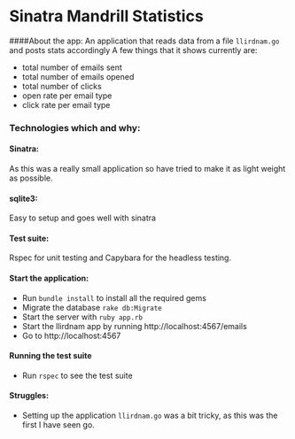 # Sinatra Mandrill Statistics

####About the app:
An application that reads data from a file `llirdnam.go` and posts stats accordingly
A few things that it shows currently are:
- total number of emails sent
- total number of emails opened
- total number of clicks
- open rate per email type
- click rate per email type

### Technologies which and why:

#### Sinatra:

As this was a really small application so have tried to make it as light weight as possible.

#### sqlite3:

Easy to setup and goes well with sinatra

#### Test suite:

Rspec for unit testing and Capybara for the headless testing.

#### Start the application:

- Run `bundle install` to install all the required gems
- Migrate the database `rake db:Migrate`
- Start the server with `ruby app.rb`
- Start the llirdnam app by running http://localhost:4567/emails
- Go to http://localhost:4567

#### Running the test suite
- Run `rspec` to see the test suite

#### Struggles:

- Setting up the application `llirdnam.go` was a bit tricky, as this was the first I have seen go.
